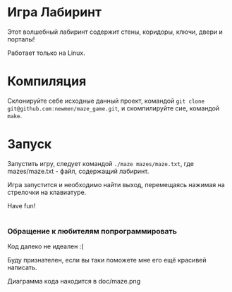 # Игра Лабиринт
Этот волшебный лабиринт содержит стены, коридоры, ключи, двери и порталы!

Работает только на Linux.

# Компиляция
Склонируйте себе исходные данный проект, командой `git clone git@github.com:newmen/maze_game.git`,
и скомпилируйте сие, командой `make`.

# Запуск
Запустить игру, следует командой `./maze mazes/maze.txt`, где mazes/maze.txt - файл, содержащий лабиринт.

Игра запустится и необходимо найти выход, перемещаясь нажимая на стрелочки на клавиатуре.

Have fun!

#
### Обращение к любителям попрограммировать
Код далеко не идеален :(

Буду признателен, если вы таки поможете мне его ещё красивей написать.

Диаграмма кода находится в doc/maze.png
